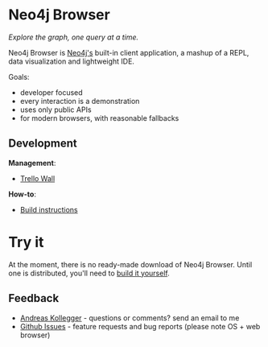 Neo4j Browser
=============

*Explore the graph, one query at a time.* 

Neo4j Browser is [Neo4j's](http://github.com/neo4j/neo4j/) built-in client application, a mashup of a REPL, data visualization and lightweight IDE.


Goals:

- developer focused
- every interaction is a demonstration
- uses only public APIs
- for modern browsers, with reasonable fallbacks

## Development

**Management**:

* [Trello Wall](https://trello.com/b/3QpahIAK/team-pop)

**How-to**:

* [Build instructions](https://github.com/neo4j/neo4j-browser/wiki/Build)

# Try it

At the moment, there is no ready-made download of Neo4j Browser. Until one is distributed, you'll need to [build it yourself](http://github.com/neo4j/neo4j-browser/wiki/Build).

## Feedback

* [Andreas Kollegger](mailto:andreas@neotechnology.com) - questions or comments? send an email to me
* [Github Issues](https://github.com/neo4j/neo4j-browser/issues?milestone=2&state=open) - feature requests and bug reports (please note OS + web browser)
